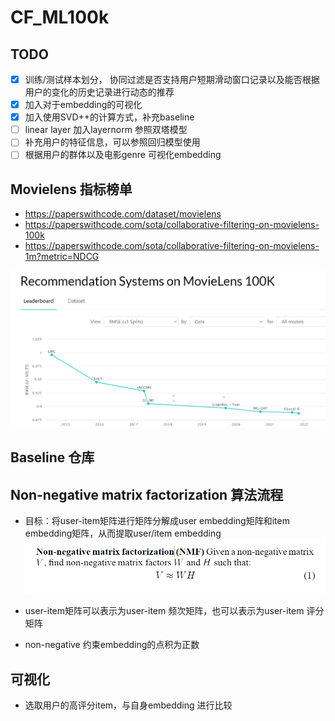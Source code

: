 # CF_ML100k

## TODO
- [x] 训练/测试样本划分， 协同过滤是否支持用户短期滑动窗口记录以及能否根据用户的变化的历史记录进行动态的推荐
- [x] 加入对于embedding的可视化
- [x] 加入使用SVD++的计算方式，补充baseline
- [ ] linear layer 加入layernorm 参照双塔模型
- [ ] 补充用户的特征信息，可以参照回归模型使用
- [ ] 根据用户的群体以及电影genre 可视化embedding

## Movielens 指标榜单
- https://paperswithcode.com/dataset/movielens
- https://paperswithcode.com/sota/collaborative-filtering-on-movielens-100k
- https://paperswithcode.com/sota/collaborative-filtering-on-movielens-1m?metric=NDCG

![Rank](./Fig/Rank.png)
## Baseline 仓库


## Non-negative matrix factorization 算法流程

- 目标：将user-item矩阵进行矩阵分解成user embedding矩阵和item embedding矩阵，从而提取user/item embedding
![NMF](./Fig/NMF.png)

- user-item矩阵可以表示为user-item 频次矩阵，也可以表示为user-item 评分矩阵
- non-negative 约束embedding的点积为正数

## 可视化

- 选取用户的高评分item，与自身embedding 进行比较